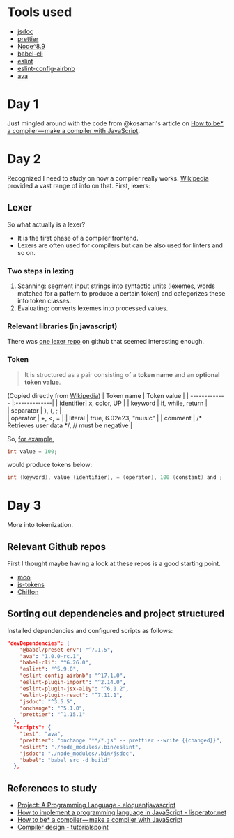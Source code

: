 # Tools used
* [jsdoc](https://github.com/jsdoc3/jsdoc)
* [prettier](https://github.com/prettier/prettier)
* [Node^8.9](nodejs.org)
* [babel-cli](https://github.com/babel/babel)
* [eslint](https://github.com/eslint/eslint)
* [eslint-config-airbnb](https://github.com/airbnb/javascript/tree/master/packages/eslint-config-airbnb)
* [ava](https://github.com/avajs/ava)

# Day 1
Just mingled around with the code from @kosamari's article on [How to be* a compiler — make a compiler with JavaScript](https://medium.com/@kosamari/how-to-be-a-compiler-make-a-compiler-with-javascript-4a8a13d473b4).

# Day 2
Recognized I need to study on how a compiler really works. [Wikipedia](https://en.wikipedia.org/wiki/Lexical_analysis) provided a vast range of info on that. First, lexers:

## Lexer
So what actually is a lexer? 
* It is the first phase of a compiler frontend. 
* Lexers are often used for compilers but can be also used for linters and so on. 

### Two steps in lexing 
1. Scanning: segment input strings into syntactic units (lexemes, words matched for a pattern to produce a certain token) and categorizes these into token classes. 
2. Evaluating: converts lexemes into processed values. 

### Relevant libraries (in javascript)
There was [one lexer repo](https://github.com/aaditmshah/lexer) on github that seemed interesting enough.

### Token 
> It is structured as a pair consisting of a **token name** and an **optional token value**. 

(Copied directly from [Wikipedia](https://en.wikipedia.org/wiki/Lexical_analysis#Token))
| Token name | Token value   | 
| ------------- |:-------------| 
| identifier| x, color, UP |
| keyword    | if, while, return   |  
| separator | }, (, ; |  
| operator | +, <, = |
| literal | true, 6.02e23, "music" |
| comment | /* Retrieves user data */, // must be negative |

So, [for example](https://www.tutorialspoint.com/compiler_design/compiler_design_lexical_analysis.htm), 

```c
int value = 100;
```

would produce tokens below:

```c
int (keyword), value (identifier), = (operator), 100 (constant) and ; (symbol).
```

# Day 3
More into tokenization.

## Relevant Github repos
First I thought maybe having a look at these repos is a good starting point.
* [moo](https://github.com/no-context/moo)
* [js-tokens](https://github.com/lydell/js-tokens)
* [Chiffon](https://github.com/polygonplanet/Chiffon)

## Sorting out dependencies and project structured
Installed dependencies and configured scripts as follows:
```json
"devDependencies": {
    "@babel/preset-env": "^7.1.5",
    "ava": "1.0.0-rc.1",
    "babel-cli": "^6.26.0",
    "eslint": "^5.9.0",
    "eslint-config-airbnb": "^17.1.0",
    "eslint-plugin-import": "^2.14.0",
    "eslint-plugin-jsx-a11y": "^6.1.2",
    "eslint-plugin-react": "^7.11.1",
    "jsdoc": "^3.5.5",
    "onchange": "^5.1.0",
    "prettier": "^1.15.1"
  },
  "scripts": {
    "test": "ava",
    "prettier": "onchange '**/*.js' -- prettier --write {{changed}}",
    "eslint": "./node_modules/.bin/eslint",
    "jsdoc": "./node_modules/.bin/jsdoc",
    "babel": "babel src -d build"
  },
```


## References to study
* [Project: A Programming Language - eloquentjavascript](https://eloquentjavascript.net/12_language.html)
* [How to implement a programming language in JavaScript - lisperator.net](http://lisperator.net/pltut/)
* [How to be* a compiler — make a compiler with JavaScript](https://medium.com/@kosamari/how-to-be-a-compiler-make-a-compiler-with-javascript-4a8a13d473b4)
* [Compiler design - tutorialspoint](https://www.tutorialspoint.com/compiler_design)